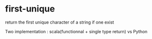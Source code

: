 # first-unique
return the first unique character of a string if one exist

Two implementation : scala(functionnal + single type return) vs Python
